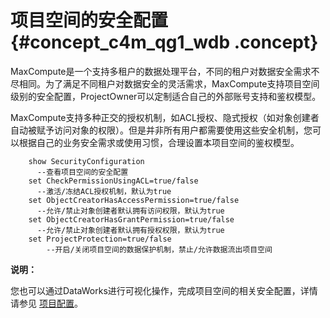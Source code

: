 # 项目空间的安全配置 {#concept_c4m_qg1_wdb .concept}

MaxCompute是一个支持多租户的数据处理平台，不同的租户对数据安全需求不尽相同。为了满足不同租户对数据安全的灵活需求，MaxCompute支持项目空间级别的安全配置，ProjectOwner可以定制适合自己的外部账号支持和鉴权模型。

MaxCompute支持多种正交的授权机制，如ACL授权、隐式授权（如对象创建者自动被赋予访问对象的权限）。但是并非所有用户都需要使用这些安全机制，您可以根据自己的业务安全需求或使用习惯，合理设置本项目空间的鉴权模型。

```
    show SecurityConfiguration
      --查看项目空间的安全配置
    set CheckPermissionUsingACL=true/false
      --激活/冻结ACL授权机制，默认为true
    set ObjectCreatorHasAccessPermission=true/false
      --允许/禁止对象创建者默认拥有访问权限，默认为true
    set ObjectCreatorHasGrantPermission=true/false
      --允许/禁止对象创建者默认拥有授权权限，默认为true
    set ProjectProtection=true/false 
        --开启/关闭项目空间的数据保护机制，禁止/允许数据流出项目空间
```

**说明：** 

您也可以通过DataWorks进行可视化操作，完成项目空间的相关安全配置，详情请参见 [项目配置](https://help.aliyun.com/document_detail/53040.html)。

